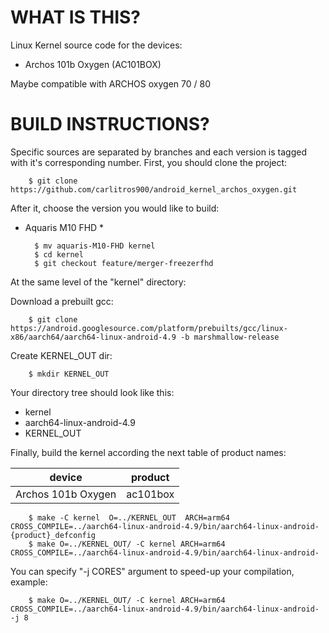 WHAT IS THIS?
=============

Linux Kernel source code for the devices:
* Archos 101b Oxygen (AC101BOX)

Maybe compatible with ARCHOS oxygen 70 / 80


BUILD INSTRUCTIONS?
===================

Specific sources are separated by branches and each version is tagged with it's corresponding number. First, you should
clone the project:

        $ git clone https://github.com/carlitros900/android_kernel_archos_oxygen.git

After it, choose the version you would like to build:

* Aquaris M10 FHD *

        $ mv aquaris-M10-FHD kernel
        $ cd kernel
        $ git checkout feature/merger-freezerfhd

At the same level of the "kernel" directory:

Download a prebuilt gcc:

        $ git clone https://android.googlesource.com/platform/prebuilts/gcc/linux-x86/aarch64/aarch64-linux-android-4.9 -b marshmallow-release 

Create KERNEL_OUT dir:

        $ mkdir KERNEL_OUT   

Your directory tree should look like this:
* kernel
* aarch64-linux-android-4.9
* KERNEL_OUT

Finally, build the kernel according the next table of product names:

| device                    | product                 |
| --------------------------|-------------------------|
| Archos 101b Oxygen        | ac101box                |


        $ make -C kernel  O=../KERNEL_OUT  ARCH=arm64 CROSS_COMPILE=../aarch64-linux-android-4.9/bin/aarch64-linux-android- {product}_defconfig
        $ make O=../KERNEL_OUT/ -C kernel ARCH=arm64  CROSS_COMPILE=../aarch64-linux-android-4.9/bin/aarch64-linux-android-                      
    
You can specify "-j CORES" argument to speed-up your compilation, example:

        $ make O=../KERNEL_OUT/ -C kernel ARCH=arm64  CROSS_COMPILE=../aarch64-linux-android-4.9/bin/aarch64-linux-android- -j 8

